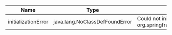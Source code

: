 
| Name                | Type                           | Message                                                                                    |
|---------------------|--------------------------------|--------------------------------------------------------------------------------------------|
| initializationError | java.lang.NoClassDefFoundError | Could not initialize class org.springframework.test.context.junit4.SpringJUnit4ClassRunner |
    
